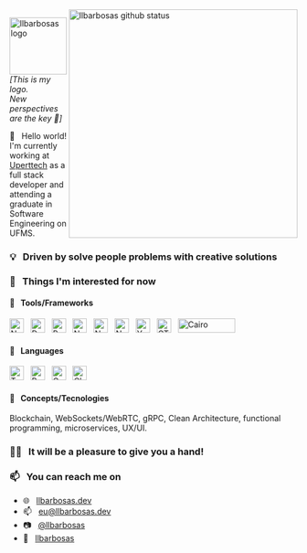 <img align="right" src="https://github-readme-stats.vercel.app/api?username=llbarbosas&show_icons=true&theme=nord" width="400" alt="llbarbosas github status"/>

<p align="left">
   <img src="https://i.ibb.co/6bbm5RQ/logo.png" alt="llbarbosas logo" border="0" width="100">
  <i>[This is my logo.<br/>New perspectives are the key 💭]</i>
</p>

👋 &nbsp; Hello world! I'm currently working at [Uperttech](http://uperttech.com) as a full stack developer and attending a graduate in Software Engineering on UFMS. 

### 💡 &nbsp; Driven by solve people problems with creative solutions

### 🌱 &nbsp; Things I'm interested for now

#### 🔨 &nbsp; Tools/Frameworks
<img alt="NodeJS" height="25" width="25" src="https://unpkg.com/simple-icons@v3/icons/node-dot-js.svg" /> &nbsp; 
<img alt="Deno" height="25" width="25" src="https://unpkg.com/simple-icons@v3/icons/deno.svg" /> &nbsp; 
<img alt="React" height="25" width="25" src="https://unpkg.com/simple-icons@v3/icons/react.svg" /> &nbsp; 
<img alt="Next.js" height="25" width="25" src="https://unpkg.com/simple-icons@v3/icons/next-dot-js.svg" /> &nbsp; 
<img alt="NestJS" height="25" width="25" src="https://unpkg.com/simple-icons@v3/icons/nestjs.svg" /> &nbsp; 
<img alt="NativeScript" height="25" width="25" src="https://unpkg.com/simple-icons@v3/icons/nativescript.svg" /> &nbsp; 
<img alt="Yaw" height="25" width="25" src="https://gblobscdn.gitbook.com/spaces%2F-LpfNeXMBeQ7RG1kEzuH%2Favatar.png?alt=media" /> &nbsp; 
<img alt="GTK" height="25" width="25" src="https://www.gtk.org/assets/img/logo-gtk-sm.png" /> &nbsp; 
<img alt="Cairo" height="25" width="100" src="https://www.cairographics.org/cairo-banner.png" />

#### 👅 &nbsp; Languages
<img alt="Typescript" height="25" width="25" src="https://unpkg.com/simple-icons@v3/icons/typescript.svg" /> &nbsp; 
<img alt="Rust" height="25" width="25" src="https://unpkg.com/simple-icons@v3/icons/rust.svg" /> &nbsp; 
<img alt="Golang" height="25" width="25" src="https://unpkg.com/simple-icons@v3/icons/go.svg" /> &nbsp; 
<img alt="Clojure" height="25" width="25" src="https://unpkg.com/simple-icons@v3/icons/clojure.svg" />

#### 💭 &nbsp; Concepts/Tecnologies
Blockchain, WebSockets/WebRTC, gRPC, Clean Architecture, functional programming, microservices, UX/UI.

### 🙋💡 &nbsp; It will be a pleasure to give you a hand!

### 📫 &nbsp; You can reach me on
- 🌐 &nbsp; [llbarbosas.dev](http://llbarbosas.dev)
- 📫 &nbsp; [eu@llbarbosas.dev](mailto:eu@llbarbosas.dev?subject=[GitHub]%20Hello%20there!)
- 📷 &nbsp; [@llbarbosas](http://instagram.com/llbarbosas)
- 🏢 &nbsp; [llbarbosas](https://www.linkedin.com/in/llbarbosas)

